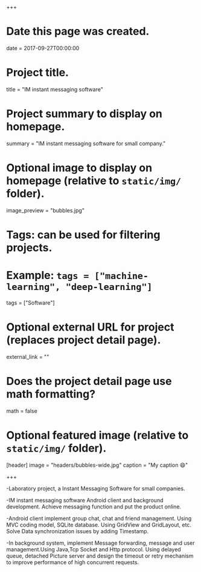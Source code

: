 +++
# Date this page was created.
date = 2017-09-27T00:00:00

# Project title.
title = "IM instant messaging software"

# Project summary to display on homepage.
summary = "IM instant messaging software for small company."

# Optional image to display on homepage (relative to `static/img/` folder).
image_preview = "bubbles.jpg"

# Tags: can be used for filtering projects.
# Example: `tags = ["machine-learning", "deep-learning"]`
tags = ["Software"]

# Optional external URL for project (replaces project detail page).
external_link = ""

# Does the project detail page use math formatting?
math = false

# Optional featured image (relative to `static/img/` folder).
[header]
image = "headers/bubbles-wide.jpg"
caption = "My caption :smile:"

+++

-Laboratory project, a Instant Messaging Software for small companies.

-IM instant messaging software Android client and background development. Achieve messaging function and put the product online.

-Android client implement group chat, chat and friend management. Using MVC coding model, SQLite database. Using GridView and GridLayout, etc. Solve Data synchronization issues by adding Timestamp. 

-In background system, implement Message forwarding, message and user management.Using Java,Tcp Socket and Http protocol. Using delayed queue, detached Picture server and design the timeout or retry mechanism to improve performance of high concurrent requests. 

